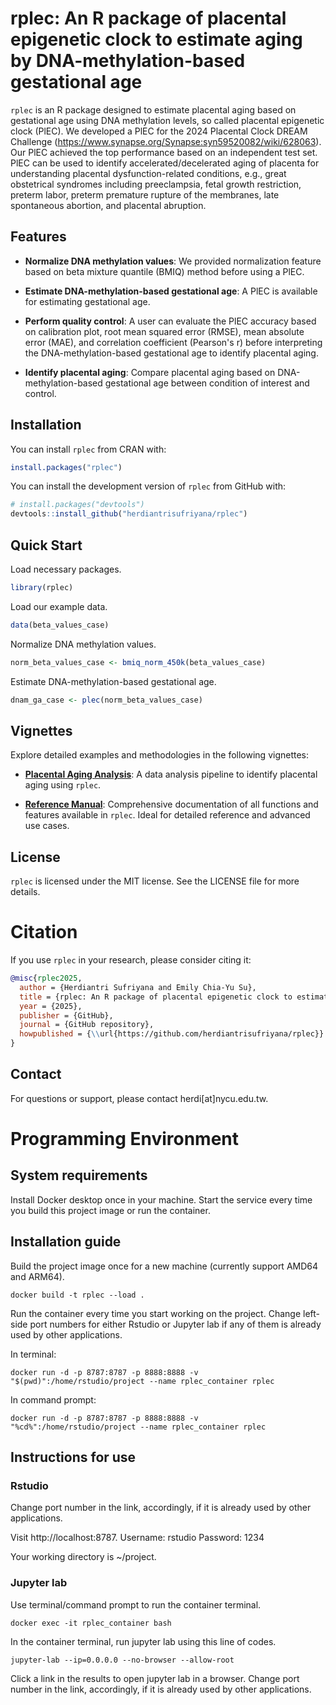 # rplec: An R package of placental epigenetic clock to estimate aging by DNA-methylation-based gestational age

`rplec` is an R package designed to estimate placental aging based on gestational age using DNA methylation levels, so called placental epigenetic clock (PlEC). We developed a PlEC for the 2024 Placental Clock DREAM Challenge (https://www.synapse.org/Synapse:syn59520082/wiki/628063). Our PlEC achieved the top performance based on an independent test set. PlEC can be used to identify accelerated/decelerated aging of placenta for understanding placental dysfunction-related conditions, e.g., great obstetrical syndromes including preeclampsia, fetal growth restriction, preterm labor, preterm premature rupture of the membranes, late spontaneous abortion, and placental abruption.


## Features

- **Normalize DNA methylation values**: We provided normalization feature based on beta mixture quantile (BMIQ) method before using a PlEC.

- **Estimate DNA-methylation-based gestational age**: A PlEC is available for estimating gestational age.

- **Perform quality control**: A user can evaluate the PlEC accuracy based on calibration plot, root mean squared error (RMSE), mean absolute error (MAE), and correlation coefficient (Pearson's r) before interpreting the DNA-methylation-based gestational age to identify placental aging.

- **Identify placental aging**: Compare placental aging based on DNA-methylation-based gestational age between condition of interest and control.


## Installation

You can install `rplec` from CRAN with:

```r
install.packages("rplec")
```

You can install the development version of `rplec` from GitHub with:

```r
# install.packages("devtools")
devtools::install_github("herdiantrisufriyana/rplec")
```


## Quick Start

Load necessary packages.

```r
library(rplec)
```

Load our example data.

```r
data(beta_values_case)
```

Normalize DNA methylation values.

```r
norm_beta_values_case <- bmiq_norm_450k(beta_values_case)
```

Estimate DNA-methylation-based gestational age.

```r
dnam_ga_case <- plec(norm_beta_values_case)
```


## Vignettes

Explore detailed examples and methodologies in the following vignettes:

- [**Placental Aging Analysis**](https://herdiantrisufriyana.github.io/rplec/doc/placental_aging_analysis.html): A data analysis pipeline to identify placental aging using `rplec`.

- [**Reference Manual**](https://github.com/herdiantrisufriyana/rplec/blob/master/extras/rplec_0.1.1.pdf): Comprehensive documentation of all functions and features available in `rplec`. Ideal for detailed reference and advanced use cases.


## License

`rplec` is licensed under the MIT license. See the LICENSE file for more details.


# Citation

If you use `rplec` in your research, please consider citing it:

```bibtex
@misc{rplec2025,
  author = {Herdiantri Sufriyana and Emily Chia-Yu Su},
  title = {rplec: An R package of placental epigenetic clock to estimate aging by DNA-methylation-based gestational age},
  year = {2025},
  publisher = {GitHub},
  journal = {GitHub repository},
  howpublished = {\\url{https://github.com/herdiantrisufriyana/rplec}}
}
```


## Contact

For questions or support, please contact herdi[at]nycu.edu.tw.


# Programming Environment

## System requirements

Install Docker desktop once in your machine. Start the service every time you build this project image or run the container.

## Installation guide

Build the project image once for a new machine (currently support AMD64 and ARM64).

```{bash}
docker build -t rplec --load .
```

Run the container every time you start working on the project. Change left-side port numbers for either Rstudio or Jupyter lab if any of them is already used by other applications.

In terminal:

```{bash}
docker run -d -p 8787:8787 -p 8888:8888 -v "$(pwd)":/home/rstudio/project --name rplec_container rplec
```

In command prompt:

```{bash}
docker run -d -p 8787:8787 -p 8888:8888 -v "%cd%":/home/rstudio/project --name rplec_container rplec
```

## Instructions for use

### Rstudio

Change port number in the link, accordingly, if it is already used by other applications.

Visit http://localhost:8787.
Username: rstudio
Password: 1234

Your working directory is ~/project.

### Jupyter lab

Use terminal/command prompt to run the container terminal.

```{bash}
docker exec -it rplec_container bash
```

In the container terminal, run jupyter lab using this line of codes.

```{bash}
jupyter-lab --ip=0.0.0.0 --no-browser --allow-root
```

Click a link in the results to open jupyter lab in a browser. Change port number in the link, accordingly, if it is already used by other applications.






